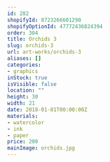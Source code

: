 ```yaml
---
id: 282
shopifyId: 8723266601290
shopifyOptionId: 47772436824394
order: 304
title: Orchids 3
slug: orchids-3
url: art-works/orchids-3
aliases: []
categories:
- graphics
inStock: true
isVisible: false
location: ""
height: 30
width: 21
date: 2018-01-01T00:00:00Z
materials:
- watercolor
- ink
- paper
price: 200
mainImage: orchids.jpg
---
```

